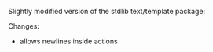 Slightly modified version of the stdlib text/template package:

Changes:

- allows newlines inside actions
